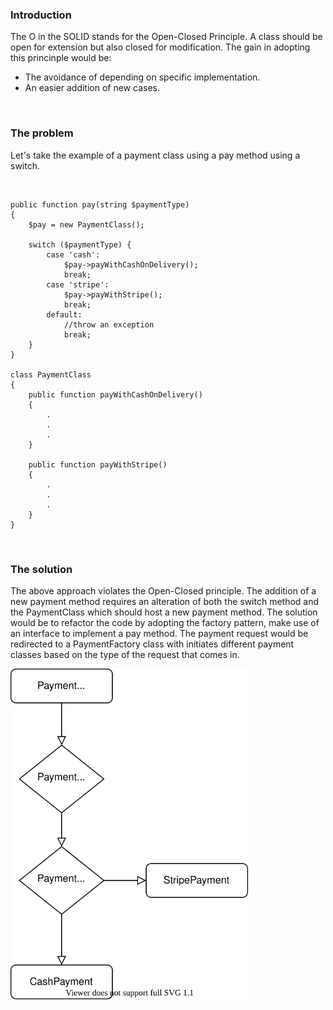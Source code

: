 ### Introduction
The O in the SOLID stands for the Open-Closed Principle. A class should be open for extension but also closed for modification.
The gain in adopting this princinple would be:

- The avoidance of depending on specific implementation.
- An easier addition of new cases.

<br>

### The problem
Let's take the example of a payment class using a pay method using a switch.

<br>

```
public function pay(string $paymentType)
{
    $pay = new PaymentClass();

    switch ($paymentType) {
        case 'cash':
            $pay->payWithCashOnDelivery();
            break;
        case 'stripe':
            $pay->payWithStripe();
            break;
        default:
            //throw an exception
            break;
    }
}

class PaymentClass
{
    public function payWithCashOnDelivery()
    {
        .
        .
        .
    }
    
    public function payWithStripe()
    {
        .
        .
        .
    }
}
```

<br>

### The solution
The above approach violates the Open-Closed principle. 
The addition of a new payment method requires an alteration of both the switch method and the PaymentClass which should host a new payment method.
The solution would be to refactor the code by adopting the factory pattern, make use of an interface to implement a pay method.
The payment request would be redirected to a PaymentFactory class with initiates different payment classes based on the type of the request that comes in. 

<div class="flex items-center mt-2 p-3">
    <img src="/assets/images/factory.svg" alt="factory" width="380px"/>
</div>
